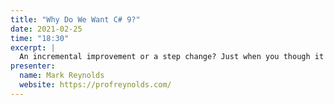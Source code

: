 ```yaml
---
title: "Why Do We Want C# 9?"
date: 2021-02-25
time: "18:30"
excerpt: |
  An incremental improvement or a step change? Just when you though it couldn't get any better, C# v9 arrives bringing new features to Visual Studio. Each of these will be demonstrated in a practical example.
presenter:
  name: Mark Reynolds
  website: https://profreynolds.com/
---
```

